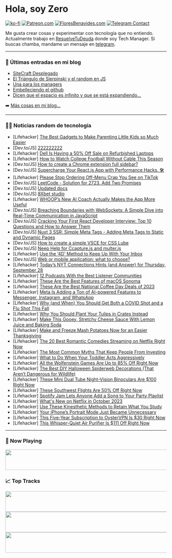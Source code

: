 # Hola, soy Zero

[![ko-fi](https://ko-fi.com/img/githubbutton_sm.svg)](https://ko-fi.com/J3J4N0LUK)
[![Patreon.com](https://img.shields.io/endpoint.svg?url=https%3A%2F%2Fshieldsio-patreon.vercel.app%2Fapi%3Fusername%3Dzerodragon%26type%3Dpatrons&style=for-the-badge)](https://patreon.com/zerodragon)
[![FloresBenavides.com](https://img.shields.io/website?down_message=oops&label=MiBlog&style=for-the-badge&up_message=online&url=https%3A%2F%2Ffloresbenavides.com)](https://floresbenavides.com)
[![Telegram Contact](https://img.shields.io/badge/escr%C3%ADbeme-ZeroDragon-%2326A5E4?style=for-the-badge&logo=telegram)](https://t.me/zerodragon)

Me gusta crear cosas y experimentar con tecnología que no entiendo.
Actualmente trabajo en [ResuelveTuDeuda](http://github.com/resuelve) donde soy Tech Manager.
Si buscas chamba, mandame un mensaje en [telegram](https://t.me/zerodragon).

---

### 📕 Últimas entradas en mi blog
<!-- BLOG-POST-LIST:START -->
- [SiteCraft Desplegado](https://floresbenavides.com/sitecraft-desplegado/)
- [El Triángulo de Sierpinski y el random en JS](https://floresbenavides.com/el-triangulo-de-sierpinski-y-el-random-en-js/)
- [Una para los managers](https://floresbenavides.com/una-para-los-managers/)
- [Embelleciendo el github](https://floresbenavides.com/embelleciendo-el-github/)
- [Dicen que el espacio es infinito y que se está expandiendo…](https://floresbenavides.com/dicen-que-el-espacio-es-infinito-y-que-se-esta-expandiendo/)
<!-- BLOG-POST-LIST:END -->

➡️ [Más cosas en mi blog...](https://floresbenavides.com)

---

### 👨‍💻 Noticias random de tecnología
<!-- TECH-POSTS:START -->
- [Lifehacker] [The Best Gadgets to Make Parenting Little Kids so Much Easier](https://lifehacker.com/the-best-gadgets-to-make-parenting-little-kids-so-much-1850879745)
- [Dev.to/JS] [222222222](https://dev.to/b5321766a/222222222-41dj)
- [Lifehacker] [Dell Is Having a 50% Off Sale on Refurbished Laptops](https://lifehacker.com/dell-is-having-a-50-off-sale-on-refurbished-laptops-1850880524)
- [Lifehacker] [How to Watch College Football Without Cable This Season](https://lifehacker.com/how-to-watch-college-football-without-cable-this-season-1850880861)
- [Dev.to/JS] [How to create a Chrome extension full sidebar?](https://dev.to/karenr/chrome-extension-full-sidebar-4kj1)
- [Dev.to/JS] [Supercharge Your React.js App with Performance Hacks. 🛠](https://dev.to/usamabinkashif/supercharge-your-reactjs-app-with-performance-hacks-3876)
- [Lifehacker] [Please Stop Ordering Off-Menu Crap You See on TikTok](https://lifehacker.com/please-stop-ordering-off-menu-crap-you-see-on-tiktok-1850880309)
- [Dev.to/JS] [LeetCode - Solution for 2723. Add Two Promises](https://dev.to/jenchen/leetcode-solution-for-2723-add-two-promises-412l)
- [Dev.to/JS] [Updated docs](https://dev.to/trustacks/updated-docs-8da)
- [Dev.to/JS] [8Xbet studio](https://dev.to/8xbetstudiovn/8xbet-studio-26ej)
- [Lifehacker] [WHOOP’s New AI Coach Actually Makes the App More Useful](https://lifehacker.com/whoop-s-new-ai-coach-actually-makes-the-app-more-useful-1850879568)
- [Dev.to/JS] [Breaching Boundaries with WebSockets: A Simple Dive into Real-Time Communication in JavaScript](https://dev.to/eneaslari/breaching-boundaries-with-websockets-a-simple-dive-into-real-time-communication-in-javascript-26fn)
- [Dev.to/JS] [Cracking Your First React Developer Interview: Top 10 Questions and How to Answer Them](https://dev.to/eneaslari/cracking-your-first-react-developer-interview-top-10-questions-and-how-to-answer-them-36o2)
- [Dev.to/JS] [Nuxt 3 SSR: Simple Meta Tags - Adding Meta Tags to Static and Dynamic Pages](https://dev.to/kucherol/nuxt-3-ssr-simple-meta-tags-adding-meta-tags-to-static-and-dynamic-pages-4mam)
- [Dev.to/JS] [How to create a simple VSCE for CSS Lube](https://dev.to/artxe2/how-to-create-a-simple-vsce-for-css-lube-33cf)
- [Dev.to/JS] [Neep Help for Ccapture.js and multer.js](https://dev.to/sesto/neep-help-for-ccapturejs-and-multerjs-22gh)
- [Lifehacker] [Use the ‘4D’ Method to Keep Up With Your Inbox](https://lifehacker.com/use-the-4d-method-to-keep-up-with-your-inbox-1850878672)
- [Dev.to/JS] [Web or mobile application: what to choose?](https://dev.to/sparkouttech/web-or-mobile-application-what-to-choose-20hd)
- [Lifehacker] [Today’s NYT Connections Hints &lpar;and Answer&rpar; for Thursday, September 28](https://lifehacker.com/nyt-connections-answer-today-september-28-2023-1850877476)
- [Lifehacker] [12 Podcasts With the Best Listener Communities](https://lifehacker.com/best-podcast-fan-communities-1850878619)
- [Lifehacker] [These Are the Best Features of macOS Sonoma](https://lifehacker.com/the-best-features-of-macos-sonoma-1850879931)
- [Lifehacker] [These Are the Best National Coffee Day Deals of 2023](https://lifehacker.com/the-best-national-coffee-day-deals-1850878856)
- [Lifehacker] [Meta Is Adding a Ton of AI-powered Features to Messenger, Instagram, and WhatsApp](https://lifehacker.com/ai-features-instagram-messenger-whatsapp-1850879342)
- [Lifehacker] [Why &lpar;and When&rpar; You Should Get Both a COVID Shot and a Flu Shot This Fall](https://lifehacker.com/why-and-when-you-should-get-both-a-covid-shot-and-a-f-1850736032)
- [Lifehacker] [Why You Should Plant Your Tulips in Crates Instead](https://lifehacker.com/best-way-to-plant-tulip-bulbs-for-landscaping-1850878528)
- [Lifehacker] [Make This Gooey, Stretchy Cheese Sauce With Lemon Juice and Baking Soda](https://lifehacker.com/make-this-gooey-stretchy-cheese-sauce-with-lemon-juice-1850879631)
- [Lifehacker] [Make and Freeze Mash Potatoes Now for an Easier Thanksgiving](https://lifehacker.com/you-can-freeze-and-reheat-mashed-potatoes-for-thanksgiv-1830102087)
- [Lifehacker] [The 20 Best Romantic Comedies Streaming on Netflix Right Now](https://lifehacker.com/the-best-romantic-comedies-streaming-on-netflix-right-n-1850873654)
- [Lifehacker] [The Most Common Myths That Keep People From Investing](https://lifehacker.com/the-most-common-myths-that-keep-people-from-investing-1850878694)
- [Lifehacker] [What to Do When Your Toddler Acts Aggressively](https://lifehacker.com/what-to-do-when-your-toddler-acts-aggressively-1850875525)
- [Lifehacker] [All the Wolfenstein Games Are Up to 85% Off Right Now](https://lifehacker.com/all-the-wolfenstein-games-are-up-to-85-off-right-now-1850878466)
- [Lifehacker] [The Best DIY Halloween Spiderweb Decorations &lpar;That Aren’t Dangerous for Wildlife&rpar;](https://lifehacker.com/the-best-diy-halloween-spiderweb-decorations-that-aren-1850876779)
- [Lifehacker] [These Mini Dual Tube Night-Vision Binoculars Are $100 Right Now](https://lifehacker.com/these-mini-dual-tube-night-vision-binoculars-are-100-r-1850866884)
- [Lifehacker] [These Southwest Flights Are 50% Off Right Now](https://lifehacker.com/these-southwest-flights-are-50-off-right-now-1850878025)
- [Lifehacker] [Spotify Jam Lets Anyone Add a Song to Your Party Playlist](https://lifehacker.com/how-to-use-spotify-jam-1850877565)
- [Lifehacker] [What&#39;s New on Netflix in October 2023](https://lifehacker.com/whats-new-on-netflix-in-october-2023-1850877574)
- [Lifehacker] [Use These Kinesthetic Methods to Retain What You Study](https://lifehacker.com/use-these-kinesthetic-methods-to-retain-what-you-study-1850877695)
- [Lifehacker] [Your iPhone’s Portrait Mode Just Became Unnecessary](https://lifehacker.com/your-iphone-s-portrait-mode-just-became-unnecessary-1850877430)
- [Lifehacker] [This Five-Year Subscription to OysterVPN Is $30 Right Now](https://lifehacker.com/this-five-year-subscription-to-oystervpn-is-30-right-n-1850866940)
- [Lifehacker] [This Whisper-Quiet Air Purifier Is $111 Off Right Now](https://lifehacker.com/this-whisper-quiet-air-purifier-is-71-right-now-1850875756)<!-- TECH-POSTS:END -->

---

### 🎵 Now Playing
<a href="https://spotify-now-playing-dun.vercel.app/now-playing?open"><img src="https://spotify-now-playing-dun.vercel.app/now-playing" width="540" height="64"></a>

### 📈 Top Tracks
<a href="https://spotify-now-playing-dun.vercel.app/top-tracks?i=1&open"><img src="https://spotify-now-playing-dun.vercel.app/top-tracks?i=1" width="540" height="64"></a>
<a href="https://spotify-now-playing-dun.vercel.app/top-tracks?i=2&open"><img src="https://spotify-now-playing-dun.vercel.app/top-tracks?i=2" width="540" height="64"></a>
<a href="https://spotify-now-playing-dun.vercel.app/top-tracks?i=3&open"><img src="https://spotify-now-playing-dun.vercel.app/top-tracks?i=3" width="540" height="64"></a>
